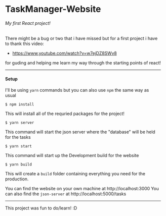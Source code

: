 # TaskManager-Website
###### My first React project!


There might be a bug or two that i have missed but for a first project i have to thank this video:
- https://www.youtube.com/watch?v=w7ejDZ8SWv8

for guding and helping me learn my way through the starting points of react!

---

#### Setup

I'll be using `yarn` commands but you can also use `npm` the same way as usual

```
$ npm install
``` 
This will install all of the requried packages for the project!

```
$ yarn server
```
This command will start the json server where the "database" will be held for the tasks

```
$ yarn start
```
This command will start up the Development build for the website

```
$ yarn build
```
This will create a `build` folder containing everything you need for the production.


You can find the website on your own machine at http://localhost:3000
You can also find the `json-server` at http://localhost:5000/tasks

---


This project was fun to do/learn! :D